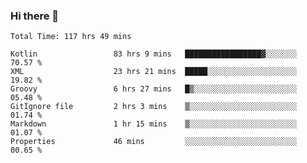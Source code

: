 ### Hi there 👋

<!--START_SECTION:waka-->

```text
Total Time: 117 hrs 49 mins

Kotlin                 83 hrs 9 mins   █████████████████▓░░░░░░░   70.57 %
XML                    23 hrs 21 mins  █████░░░░░░░░░░░░░░░░░░░░   19.82 %
Groovy                 6 hrs 27 mins   █▒░░░░░░░░░░░░░░░░░░░░░░░   05.48 %
GitIgnore file         2 hrs 3 mins    ▒░░░░░░░░░░░░░░░░░░░░░░░░   01.74 %
Markdown               1 hr 15 mins    ▒░░░░░░░░░░░░░░░░░░░░░░░░   01.07 %
Properties             46 mins         ░░░░░░░░░░░░░░░░░░░░░░░░░   00.65 %
```

<!--END_SECTION:waka-->

<!--
**AndroidLion48/AndroidLion48** is a ✨ _special_ ✨ repository because its `README.md` (this file) appears on your GitHub profile.

Here are some ideas to get you started:

- 🔭 I’m currently working on becoming a full time professional software developer for Android Mobile Applications
- 🌱 I’m currently learning Kotlin, Jetpack Compose, and Android Studio.
- 👯 I’m looking to collaborate on Mobile Applications
- 🤔 I’m looking for help with career advancement.
- 💬 Ask me about my journey in entering the Software Development Industry
- 📫 How to reach me: Here
- 😄 Pronouns: Him
- ⚡ Fun fact: Something
-->
